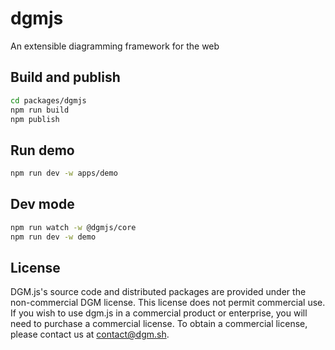 # dgmjs

An extensible diagramming framework for the web

## Build and publish

```sh
cd packages/dgmjs
npm run build
npm publish
```

## Run demo

```sh
npm run dev -w apps/demo
```

## Dev mode

```sh
npm run watch -w @dgmjs/core
npm run dev -w demo
```

## License

DGM.js's source code and distributed packages are provided under the non-commercial DGM license. This license does not permit commercial use. If you wish to use dgm.js in a commercial product or enterprise, you will need to purchase a commercial license. To obtain a commercial license, please contact us at contact@dgm.sh.
